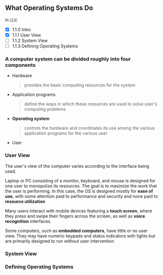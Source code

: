 ## What Operating Systems Do 
in &#x1F1FA;&#x1F1F8;

- [x] 1.1.0 Intro
- [x] 1.1.1 User View
- [ ] 1.1.2 System View
- [ ] 1.1.3 Defining Operating Systems 

<!-- &#x1F1F0;&#x1F1F7; 한국  
&#x1F1FA;&#x1F1F8; 미국 -->

### A computer system can be divided roughly into four components
 - Hardware
    
    > provides the basic computing resources for the system

 - Application programs

    > define the ways in which these resources are used to solve user's computing problems
 - **Operating system**
  
    > controls the hardware and coordinates its use among the various application programs for the various user
 - User
  
### User View
The user's view of the computer varies according to the interface being used.

Laptop or PC consisting of a monitor, keyboard, and mouse is designed for one user to monopolize its resources. The goal is to maximize the work that the user is performing. In this case, the OS is designed mostly for **ease of use**, with some attention paid to performance and security and none paid to **resource utilization**

Many users interact with mobile devices featuring a **touch screen**, where they press and swipe their fingers across the screen, as well as **voice recognition** interfaces.

Some computers, such as **embedded computers**, have little or no user view. They may have numeric keypads and status indicators with lights but are primarily designed to run without user intervention

### System View



### Defining Operating Systems